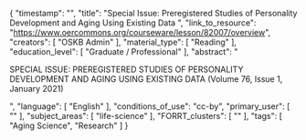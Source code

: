 {
    "timestamp": "",
    "title": "Special Issue: Preregistered Studies of Personality Development and Aging Using Existing Data ",
    "link_to_resource": "https://www.oercommons.org/courseware/lesson/82007/overview",
    "creators": [
        "OSKB Admin"
    ],
    "material_type": [
        "Reading"
    ],
    "education_level": [
        "Graduate / Professional"
    ],
    "abstract": "<p>SPECIAL ISSUE: PREREGISTERED STUDIES OF PERSONALITY DEVELOPMENT AND AGING USING EXISTING DATA (Volume 76, Issue 1, January 2021)</p>",
    "language": [
        "English"
    ],
    "conditions_of_use": "cc-by",
    "primary_user": [
        ""
    ],
    "subject_areas": [
        "life-science"
    ],
    "FORRT_clusters": [
        ""
    ],
    "tags": [
        "Aging Science",
        "Research"
    ]
}